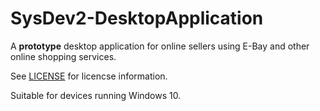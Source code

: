 # SysDev2-DesktopApplication
A **prototype** desktop application for online sellers using E-Bay and other online shopping services.

See [LICENSE](https://github.com/rob-gent/SysDev2-DesktopApplication/blob/main/LICENSE) for licencse information.

Suitable for devices running Windows 10.
